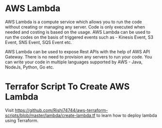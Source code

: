 # AWS Lambda
AWS Lambda is a compute service which allows you to run the code without creating or managing any server. Code is only executed when needed and costing is based on the usage. AWS Lambda can be used to run the codes on the basis of triggered events such as - Kinesis Event, S3 Event, SNS Event, SQS Event etc.

AWS Lambda can be used to expose Rest APIs with the help of AWS API Gateway. There is no need to provision any servers to run your code. You can write your code in multiple languages supported by AWS - Java, NodeJs, Python, Go etc.

# Terrafor Script To Create AWS Lambda
Visit https://github.com/Rishi74744/aws-terraform-scripts/blob/master/lambda/create-lambda.tf to learn how to deploy lambda using Terraform.
